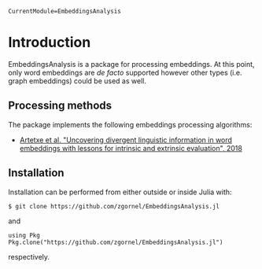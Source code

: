 ```@meta
CurrentModule=EmbeddingsAnalysis
```

# Introduction

EmbeddingsAnalysis is a package for processing embeddings. At this point, only word embeddings are _de facto_ supported however other types (i.e. graph embeddings) could be used as well.

## Processing methods
The package implements the following embeddings processing algorithms:
 - [Artetxe et al. "Uncovering divergent linguistic information in word embeddings with lessons for intrinsic and extrinsic evaluation", 2018](https://arxiv.org/pdf/1809.02094.pdf)

## Installation

Installation can be performed from either outside or inside Julia with:
```
$ git clone https://github.com/zgornel/EmbeddingsAnalysis.jl
```
and
```
using Pkg
Pkg.clone("https://github.com/zgornel/EmbeddingsAnalysis.jl")
```
respectively.
